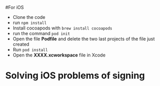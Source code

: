 #For iOS

* Clone the code
* run `npm install`
* Install cocoapods with `brew install cocoapods`
* run the command `pod init`
* Open the file **Podfile** and delete the two last projects of the file just created
* Run `pod install`
* Open the **XXXX.xcworkspace** file in Xcode


# Solving iOS problems of signing 
